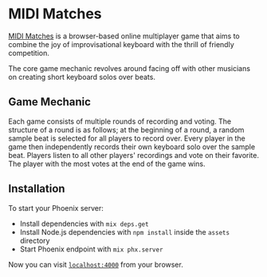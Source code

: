 # MIDI Matches

[MIDI Matches](https://midimatches.onrender.com/) is a browser-based online multiplayer game that aims to combine the joy of improvisational keyboard with the thrill of friendly competition.

The core game mechanic revolves around facing off with other musicians on creating short keyboard solos over beats.

## Game Mechanic

Each game consists of multiple rounds of recording and voting. The structure of a round is as follows; at the beginning of a round,
a random sample beat is selected for all players to record over. Every player in the game then independently records their own keyboard
solo over the sample beat. Players listen to all other players' recordings and vote on their favorite. The player with the most votes
at the end of the game wins.

## Installation

To start your Phoenix server:

- Install dependencies with `mix deps.get`
- Install Node.js dependencies with `npm install` inside the `assets` directory
- Start Phoenix endpoint with `mix phx.server`

Now you can visit [`localhost:4000`](http://localhost:4000) from your browser.
